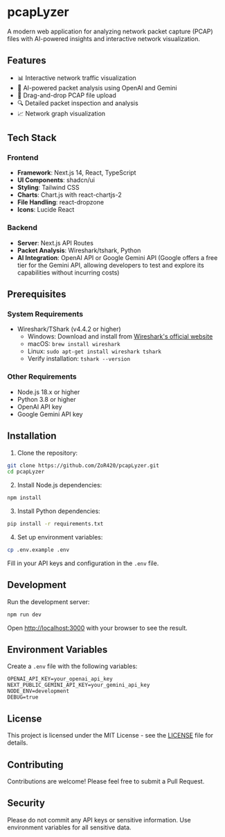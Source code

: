 # pcapLyzer

A modern web application for analyzing network packet capture (PCAP) files with AI-powered insights and interactive network visualization.

## Features

- 📊 Interactive network traffic visualization
- 🤖 AI-powered packet analysis using OpenAI and Gemini
- 📁 Drag-and-drop PCAP file upload
- 🔍 Detailed packet inspection and analysis
- 📈 Network graph visualization

## Tech Stack

### Frontend
- **Framework**: Next.js 14, React, TypeScript
- **UI Components**: shadcn/ui
- **Styling**: Tailwind CSS
- **Charts**: Chart.js with react-chartjs-2
- **File Handling**: react-dropzone
- **Icons**: Lucide React

### Backend
- **Server**: Next.js API Routes
- **Packet Analysis**: Wireshark/tshark, Python
- **AI Integration**: OpenAI API or Google Gemini API (Google offers a free tier for the Gemini API, allowing developers to test and explore its capabilities without incurring costs)

## Prerequisites

### System Requirements
- Wireshark/TShark (v4.4.2 or higher)
  - Windows: Download and install from [Wireshark's official website](https://www.wireshark.org/download.html)
  - macOS: `brew install wireshark`
  - Linux: `sudo apt-get install wireshark tshark`
  - Verify installation: `tshark --version`

### Other Requirements
- Node.js 18.x or higher
- Python 3.8 or higher
- OpenAI API key
- Google Gemini API key


## Installation

1. Clone the repository:
```bash
git clone https://github.com/ZoR420/pcapLyzer.git
cd pcapLyzer
```

2. Install Node.js dependencies:
```bash
npm install
```

3. Install Python dependencies:
```bash
pip install -r requirements.txt
```

4. Set up environment variables:
```bash
cp .env.example .env
```
Fill in your API keys and configuration in the `.env` file.

## Development

Run the development server:

```bash
npm run dev
```

Open [http://localhost:3000](http://localhost:3000) with your browser to see the result.

## Environment Variables

Create a `.env` file with the following variables:

```
OPENAI_API_KEY=your_openai_api_key
NEXT_PUBLIC_GEMINI_API_KEY=your_gemini_api_key
NODE_ENV=development
DEBUG=true
```

## License

This project is licensed under the MIT License - see the [LICENSE](LICENSE) file for details.

## Contributing

Contributions are welcome! Please feel free to submit a Pull Request.

## Security

Please do not commit any API keys or sensitive information. Use environment variables for all sensitive data.
